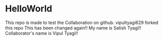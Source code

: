 # HelloWorld

This repo is made to test the Collaboration on github.
vipultyagi629 forked this repo
This has been changed again!!
My name is Satish Tyagi!!
Collaborator's name is Vipul Tyagi!!
